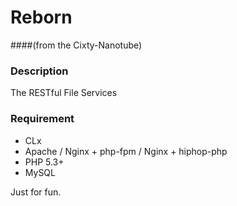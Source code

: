 Reborn
======
####(from the Cixty-Nanotube)

### Description

The RESTful File Services

### Requirement

* CLx
* Apache / Nginx + php-fpm / Nginx + hiphop-php
* PHP 5.3+
* MySQL

Just for fun.